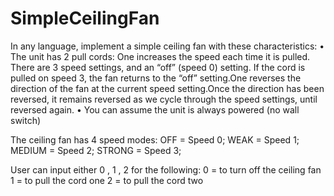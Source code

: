 # SimpleCeilingFan

In any language, implement a simple ceiling fan with these characteristics:
•    The unit has 2 pull cords:   One increases the speed each time it is pulled.  There are 3 speed settings, and an “off” (speed 0) setting.   If the cord is pulled on speed 3, the fan returns to the “off” setting.One reverses the direction of the fan at the current speed setting.Once the direction has been reversed, it remains reversed as we cycle through the speed settings, until reversed again.
•    You can assume the unit is always powered (no wall switch)

The ceiling fan has 4 speed modes:
OFF = Speed 0;
WEAK = Speed 1;
MEDIUM = Speed 2;
STRONG = Speed 3;

User can input either 0 , 1 , 2 for the following:
0 = to turn off the ceiling fan
1 = to pull the cord one
2 = to pull the cord two
